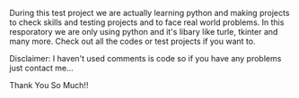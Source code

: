 During this test project we are actually learning python and making projects to check skills and testing projects and to face real world problems.
In this resporatory we are only using python and it's libary like turle, tkinter and many more. Check out all the codes or test projects if you want to.

Disclaimer:
I haven't used comments is code so if you have any problems just contact me...

Thank You So Much!!
